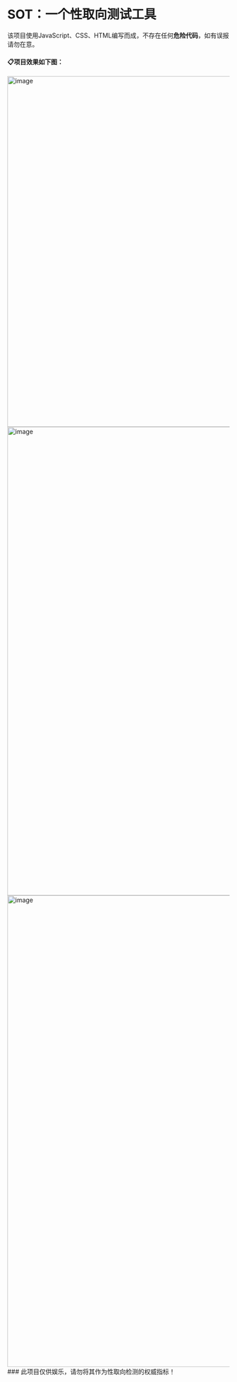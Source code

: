 # SOT：一个性取向测试工具
该项目使用JavaScript、CSS、HTML编写而成，不存在任何**危险代码**，如有误报请勿在意。

#### 📋项目效果如下图：
<img width="1253" height="795" alt="image" src="https://github.com/user-attachments/assets/dc0fb532-4cf8-4f4a-a7d8-8fe8bedcfae4" />
<img width="1477" height="1062" alt="image" src="https://github.com/user-attachments/assets/614822f1-dd12-45fe-b903-aa081ed87df5" />
<img width="1636" height="1069" alt="image" src="https://github.com/user-attachments/assets/50bb684a-572f-40b9-be3a-e4748420cf35" />
### 此项目仅供娱乐，请勿将其作为性取向检测的权威指标！
